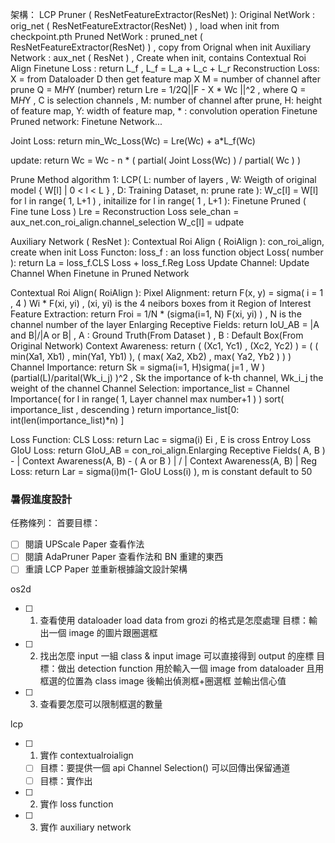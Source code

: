 架構：
LCP Pruner ( ResNetFeatureExtractor(ResNet) ):
   Original NetWork : 
      orig_net ( ResNetFeatureExtractor(ResNet) ) , load when init from checkpoint.pth 
   Pruned NetWork : 
      pruned_net ( ResNetFeatureExtractor(ResNet) ) , copy from Orignal when init
   Auxiliary Network : 
      aux_net ( ResNet ) , Create when init, contains Contextual Roi Align
   Finetune Loss : 
      return L_f , L_f = L_a + L_c + L_r 
   Reconstruction Loss: 
      X = from Dataloader D then get feature map X 
      M = number of channel after prune
      Q = M*H*Y (number)
      return Lre = 1/2Q||F - X * Wc ||^2 , where Q = M*H*Y , C is selection channels , M: number of channel after prune, H: height of feature map, Y: width of feature map, * : convolution operation
   Finetune Pruned network:
      Finetune Network... 
   
   Joint Loss:
      return min_Wc_Loss(Wc) = Lre(Wc) + a*L_f(Wc)

   update:
      return Wc = Wc - n * ( partial( Joint Loss(Wc) ) / partial( Wc ) )

   Prune Method algorithm 1:
      LCP( L: number of layers , W: Weigth of original model { W[l] | 0 < l < L } , D: Training Dataset, n: prune rate ):
         W_c[l] = W[l] for l in range( 1, L+1 ) , initailize
         for l in range( 1 , L+1 ):
            Finetune Pruned ( Fine tune Loss )
            Lre = Reconstruction Loss
            sele_chan = aux_net.con_roi_align.channel_selection
            W_c[l] = udpate

Auxiliary Network ( ResNet ):
   Contextual Roi Align ( RoiAlign ):
      con_roi_align, create when init
   Loss Functon:
      loss_f : an loss function object
   Loss( number ):
      return La = loss_f.CLS Loss + loss_f.Reg Loss
   Update Channel:
      Update Channel When Finetune in Pruned Network

   Contextual Roi Align( RoiAlign ):
      Pixel Alignment:
         return F(x, y) = sigma( i = 1 , 4 ) Wi * F(xi, yi) , (xi, yi) is the 4 neibors boxes from it
      Region of Interest Feature Extraction:
         return Froi = 1/N * (sigma(i=1, N) F(xi, yi) ) , N is the channel number of the layer
      Enlarging Receptive Fields:
         return IoU_AB = |A and B|/|A or B| , A : Ground Truth(From Dataset ) , B : Default Box(From Original Network)
      Context Awareness:
         return ( (Xc1, Yc1) , (Xc2, Yc2) ) = ( ( min(Xa1, Xb1) , min(Ya1, Yb1) ), ( max( Xa2, Xb2) , max( Ya2, Yb2 ) ) ) 
      Channel Importance:
         return Sk = sigma(i=1, H)sigma( j=1 , W ) (partial(L)/parital(Wk_i_j) )^2 , Sk the importance of k-th channel, Wk_i_j the weight of the channel
      Channel Selection:
         importance_list = Channel Importance( for l in range( 1, Layer channel max number+1 ) )
         sort( importance_list , descending )
         return importance_list[0: int(len(importance_list)*n) ]

   Loss Function:
      CLS Loss:
         return Lac = sigma(i) Ei , E is cross Entroy Loss
      GIoU Loss:
         return GIoU_AB = con_roi_align.Enlarging Receptive Fields( A, B ) - | Context Awareness(A, B) - ( A or B ) | / | Context Awareness(A, B) |
      Reg Loss:
         return Lar = sigma(i)m(1- GIoU Loss(i) ), m is constant default to 50
      

### 暑假進度設計

任務條列：
首要目標：
- [ ] 閱讀 UPScale Paper 查看作法
- [ ] 閱讀 AdaPruner Paper 查看作法和 BN 重建的東西
- [ ] 重讀 LCP Paper 並重新根據論文設計架構

os2d
- [ ] 1. 查看使用 dataloader load data from grozi 的格式是怎麼處理 目標：輸出一個 image 的圖片跟圈選框
- [ ] 2. 找出怎麼 input 一組 class & input image 可以直接得到 output 的座標 目標：做出 detection function 用於輸入一個 image from dataloader 且用框選的位置為 class image 後輸出偵測框+圈選框 並輸出信心值
- [ ] 3. 查看要怎麼可以限制框選的數量

lcp
- [ ] 1. 實作 contextualroialign
   - [ ] 目標：要提供一個 api Channel Selection() 可以回傳出保留通道
   - [ ] 目標：實作出
- [ ] 2. 實作 loss function
- [ ] 3. 實作 auxiliary network

